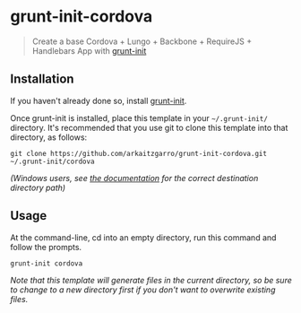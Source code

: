 # grunt-init-cordova

> Create a base Cordova + Lungo + Backbone + RequireJS + Handlebars App with [grunt-init][]

[grunt-init]: http://gruntjs.com/project-scaffolding

## Installation
If you haven't already done so, install [grunt-init][].

Once grunt-init is installed, place this template in your `~/.grunt-init/` directory. It's recommended that you use git to clone this template into that directory, as follows:

```
git clone https://github.com/arkaitzgarro/grunt-init-cordova.git ~/.grunt-init/cordova
```

_(Windows users, see [the documentation][grunt-init] for the correct destination directory path)_

## Usage

At the command-line, cd into an empty directory, run this command and follow the prompts.

```
grunt-init cordova
```

_Note that this template will generate files in the current directory, so be sure to change to a new directory first if you don't want to overwrite existing files._
